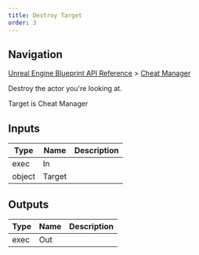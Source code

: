 ```yaml
---
title: Destroy Target
order: 3
---
```

## Navigation

[Unreal Engine Blueprint API Reference](https://dev.epicgames.com/documentation/en-us/unreal-engine/BlueprintAPI) > [Cheat Manager](https://dev.epicgames.com/documentation/en-us/unreal-engine/BlueprintAPI/CheatManager)

Destroy the actor you're looking at.

Target is Cheat Manager

## Inputs

| Type | Name | Description |
| --- | --- | --- |
| exec | In |  |
| object | Target |  |

## Outputs

| Type | Name | Description |
| --- | --- | --- |
| exec | Out |  |
